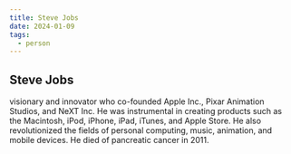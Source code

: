 ```yaml
---
title: Steve Jobs
date: 2024-01-09
tags:
  - person
---
```

## Steve Jobs 
visionary and innovator who co-founded Apple Inc., Pixar Animation Studios, and NeXT Inc. He was instrumental in creating products such as the Macintosh, iPod, iPhone, iPad, iTunes, and Apple Store. He also revolutionized the fields of personal computing, music, animation, and mobile devices. He died of pancreatic cancer in 2011. 